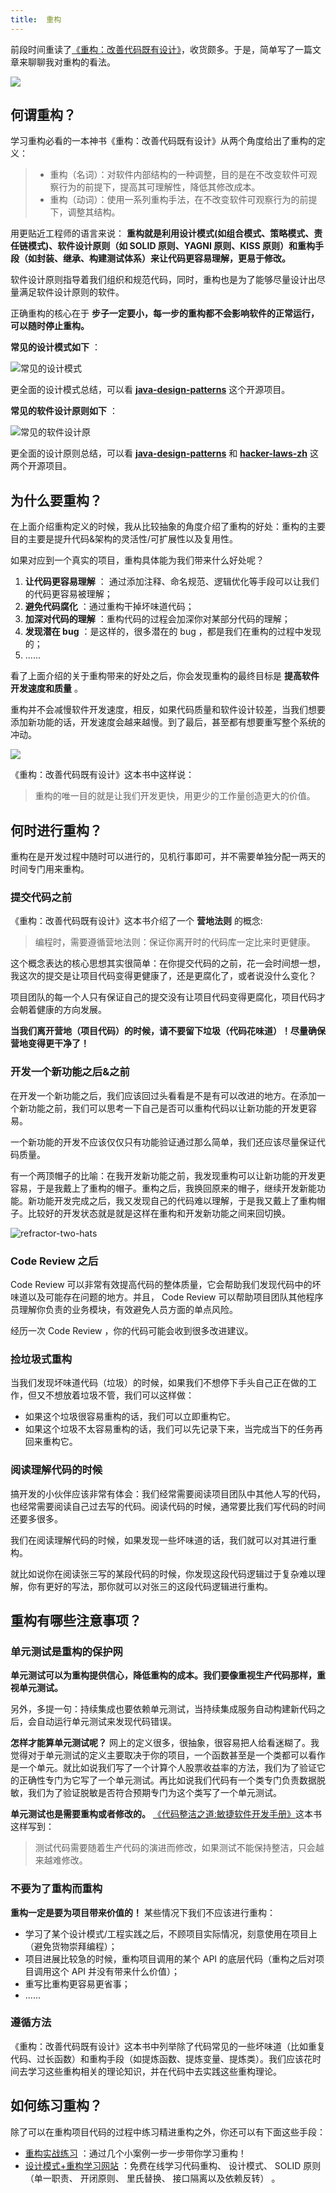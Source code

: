 ```yaml
---
title:  重构
---
```


前段时间重读了[《重构：改善代码既有设计》](https://book.douban.com/subject/30468597/)，收货颇多。于是，简单写了一篇文章来聊聊我对重构的看法。

![](https://guide-blog-images.oss-cn-shenzhen.aliyuncs.com/github/javaguide/image-20220311155746549.png)

## 何谓重构？

学习重构必看的一本神书《重构：改善代码既有设计》从两个角度给出了重构的定义：

> - 重构（名词）：对软件内部结构的一种调整，目的是在不改变软件可观察行为的前提下，提高其可理解性，降低其修改成本。
> - 重构（动词）：使用一系列重构手法，在不改变软件可观察行为的前提下，调整其结构。

用更贴近工程师的语言来说： **重构就是利用设计模式(如组合模式、策略模式、责任链模式)、软件设计原则（如 SOLID 原则、YAGNI 原则、KISS 原则）和重构手段（如封装、继承、构建测试体系）来让代码更容易理解，更易于修改。**

软件设计原则指导着我们组织和规范代码，同时，重构也是为了能够尽量设计出尽量满足软件设计原则的软件。

正确重构的核心在于 **步子一定要小，每一步的重构都不会影响软件的正常运行，可以随时停止重构。**

**常见的设计模式如下** ：

![常见的设计模式](https://guide-blog-images.oss-cn-shenzhen.aliyuncs.com/github/javaguide/image-20220311160610999.png)



更全面的设计模式总结，可以看 **[java-design-patterns](https://github.com/iluwatar/java-design-patterns)** 这个开源项目。

**常见的软件设计原则如下** ：

![常见的软件设计原](https://guide-blog-images.oss-cn-shenzhen.aliyuncs.com/github/javaguide/programming-principles%20.png)

更全面的设计原则总结，可以看 **[java-design-patterns](https://github.com/iluwatar/java-design-patterns)** 和 **[hacker-laws-zh](https://github.com/nusr/hacker-laws-zh)** 这两个开源项目。

## 为什么要重构？

在上面介绍重构定义的时候，我从比较抽象的角度介绍了重构的好处：重构的主要目的主要是提升代码&架构的灵活性/可扩展性以及复用性。

如果对应到一个真实的项目，重构具体能为我们带来什么好处呢？

1. **让代码更容易理解** ： 通过添加注释、命名规范、逻辑优化等手段可以让我们的代码更容易被理解；
2. **避免代码腐化** ：通过重构干掉坏味道代码；
3. **加深对代码的理解** ：重构代码的过程会加深你对某部分代码的理解；
4. **发现潜在 bug** ：是这样的，很多潜在的 bug ，都是我们在重构的过程中发现的；
5. ......

看了上面介绍的关于重构带来的好处之后，你会发现重构的最终目标是 **提高软件开发速度和质量** 。

重构并不会减慢软件开发速度，相反，如果代码质量和软件设计较差，当我们想要添加新功能的话，开发速度会越来越慢。到了最后，甚至都有想要重写整个系统的冲动。

![](https://guide-blog-images.oss-cn-shenzhen.aliyuncs.com/github/javaguide/bad&good-design.png)

《重构：改善代码既有设计》这本书中这样说：

> 重构的唯一目的就是让我们开发更快，用更少的工作量创造更大的价值。

## 何时进行重构？

重构在是开发过程中随时可以进行的，见机行事即可，并不需要单独分配一两天的时间专门用来重构。

### 提交代码之前

《重构：改善代码既有设计》这本书介绍了一个 **营地法则** 的概念:

> 编程时，需要遵循营地法则：保证你离开时的代码库一定比来时更健康。

这个概念表达的核心思想其实很简单：在你提交代码的之前，花一会时间想一想，我这次的提交是让项目代码变得更健康了，还是更腐化了，或者说没什么变化？

项目团队的每一个人只有保证自己的提交没有让项目代码变得更腐化，项目代码才会朝着健康的方向发展。

**当我们离开营地（项目代码）的时候，请不要留下垃圾（代码花味道）！尽量确保营地变得更干净了！**

### 开发一个新功能之后&之前

在开发一个新功能之后，我们应该回过头看看是不是有可以改进的地方。在添加一个新功能之前，我们可以思考一下自己是否可以重构代码以让新功能的开发更容易。

一个新功能的开发不应该仅仅只有功能验证通过那么简单，我们还应该尽量保证代码质量。

有一个两顶帽子的比喻：在我开发新功能之前，我发现重构可以让新功能的开发更容易，于是我戴上了重构的帽子。重构之后，我换回原来的帽子，继续开发新能功能。新功能开发完成之后，我又发现自己的代码难以理解，于是我又戴上了重构帽子。比较好的开发状态就是就是这样在重构和开发新功能之间来回切换。

![refractor-two-hats](https://guide-blog-images.oss-cn-shenzhen.aliyuncs.com/github/javaguide/refractor-two-hats.png)

### Code Review 之后

Code Review 可以非常有效提高代码的整体质量，它会帮助我们发现代码中的坏味道以及可能存在问题的地方。并且， Code Review 可以帮助项目团队其他程序员理解你负责的业务模块，有效避免人员方面的单点风险。

经历一次 Code Review ，你的代码可能会收到很多改进建议。

### 捡垃圾式重构

当我们发现坏味道代码（垃圾）的时候，如果我们不想停下手头自己正在做的工作，但又不想放着垃圾不管，我们可以这样做：

- 如果这个垃圾很容易重构的话，我们可以立即重构它。
- 如果这个垃圾不太容易重构的话，我们可以先记录下来，当完成当下的任务再回来重构它。

### 阅读理解代码的时候

搞开发的小伙伴应该非常有体会：我们经常需要阅读项目团队中其他人写的代码，也经常需要阅读自己过去写的代码。阅读代码的时候，通常要比我们写代码的时间还要多很多。

我们在阅读理解代码的时候，如果发现一些坏味道的话，我们就可以对其进行重构。

就比如说你在阅读张三写的某段代码的时候，你发现这段代码逻辑过于复杂难以理解，你有更好的写法，那你就可以对张三的这段代码逻辑进行重构。

## 重构有哪些注意事项？

### 单元测试是重构的保护网

**单元测试可以为重构提供信心，降低重构的成本。我们要像重视生产代码那样，重视单元测试。**

另外，多提一句：持续集成也要依赖单元测试，当持续集成服务自动构建新代码之后，会自动运行单元测试来发现代码错误。

**怎样才能算单元测试呢？** 网上的定义很多，很抽象，很容易把人给看迷糊了。我觉得对于单元测试的定义主要取决于你的项目，一个函数甚至是一个类都可以看作是一个单元。就比如说我们写了一个计算个人股票收益率的方法，我们为了验证它的正确性专门为它写了一个单元测试。再比如说我们代码有一个类专门负责数据脱敏，我们为了验证脱敏是否符合预期专门为这个类写了一个单元测试。

**单元测试也是需要重构或者修改的。** [《代码整洁之道:敏捷软件开发手册》](https://book.douban.com/subject/4199741/)这本书这样写到：

> 测试代码需要随着生产代码的演进而修改，如果测试不能保持整洁，只会越来越难修改。

### 不要为了重构而重构

**重构一定是要为项目带来价值的！** 某些情况下我们不应该进行重构：

- 学习了某个设计模式/工程实践之后，不顾项目实际情况，刻意使用在项目上（避免货物崇拜编程）；
- 项目进展比较急的时候，重构项目调用的某个 API 的底层代码（重构之后对项目调用这个 API 并没有带来什么价值）；
- 重写比重构更容易更省事；
- ......

### 遵循方法

《重构：改善代码既有设计》这本书中列举除了代码常见的一些坏味道（比如重复代码、过长函数）和重构手段（如提炼函数、提炼变量、提炼类）。我们应该花时间去学习这些重构相关的理论知识，并在代码中去实践这些重构理论。

## 如何练习重构？

除了可以在重构项目代码的过程中练习精进重构之外，你还可以有下面这些手段：

- [重构实战练习](https://linesh.gitbook.io/refactoring/) ：通过几个小案例一步一步带你学习重构！
- [设计模式+重构学习网站](https://refactoringguru.cn/) ：免费在线学习代码重构、 设计模式、 SOLID 原则 （单一职责、 开闭原则、 里氏替换、 接口隔离以及依赖反转） 。